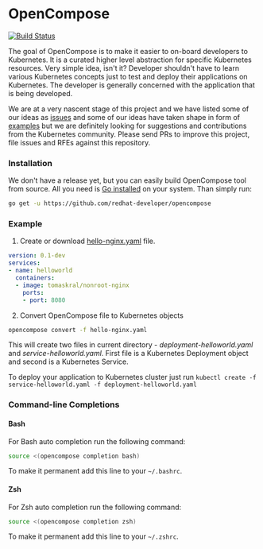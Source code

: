 # OpenCompose

[![Build Status](https://travis-ci.org/redhat-developer/opencompose.svg?branch=master)](https://travis-ci.org/redhat-developer/opencompose)

The goal of OpenCompose is to make it easier to on-board developers to Kubernetes.
It is a curated higher level abstraction for specific Kubernetes resources.
Very simple idea, isn't it? Developer shouldn't have to learn various Kubernetes concepts just to test and deploy their applications on Kubernetes.
The developer is generally concerned with the application that is being developed.

We are at a very nascent stage of this project and we have listed some of our ideas as [issues](https://github.com/redhat-developer/opencompose/issues)
and some of our ideas have taken shape in form of [examples](https://github.com/redhat-developer/opencompose/blob/master/examples/) 
but we are definitely looking for suggestions and contributions from the Kubernetes community.
Please send PRs to improve this project, file issues and RFEs against this repository.

### Installation
We don't have a release yet, but you can easily build OpenCompose tool from source.
All you need is [Go installed](https://golang.org/dl/) on your system. Than simply run:
```sh
go get -u https://github.com/redhat-developer/opencompose
```

### Example
1) Create or download [hello-nginx.yaml](https://github.com/redhat-developer/opencompose/blob/master/examples/hello-nginx.yaml) file.

```yaml
version: 0.1-dev
services:
- name: helloworld
  containers:
  - image: tomaskral/nonroot-nginx
    ports:
    - port: 8080
```

2) Convert OpenCompose file to Kubernetes objects
```sh
opencompose convert -f hello-nginx.yaml
```
This will create two files in current directory - *deployment-helloworld.yaml* and *service-helloworld.yaml*.
First file is a Kubernetes Deployment object and second is a Kubernetes Service.

To deploy your application to Kubernetes cluster just run `kubectl create -f service-helloworld.yaml -f deployment-helloworld.yaml`


### Command-line Completions
#### Bash
For Bash auto completion run the following command:

```bash
source <(opencompose completion bash)
```

To make it permanent add this line to your `~/.bashrc`.

#### Zsh
For Zsh auto completion run the following command:

```zsh
source <(opencompose completion zsh)
```

To make it permanent add this line to your `~/.zshrc`.
